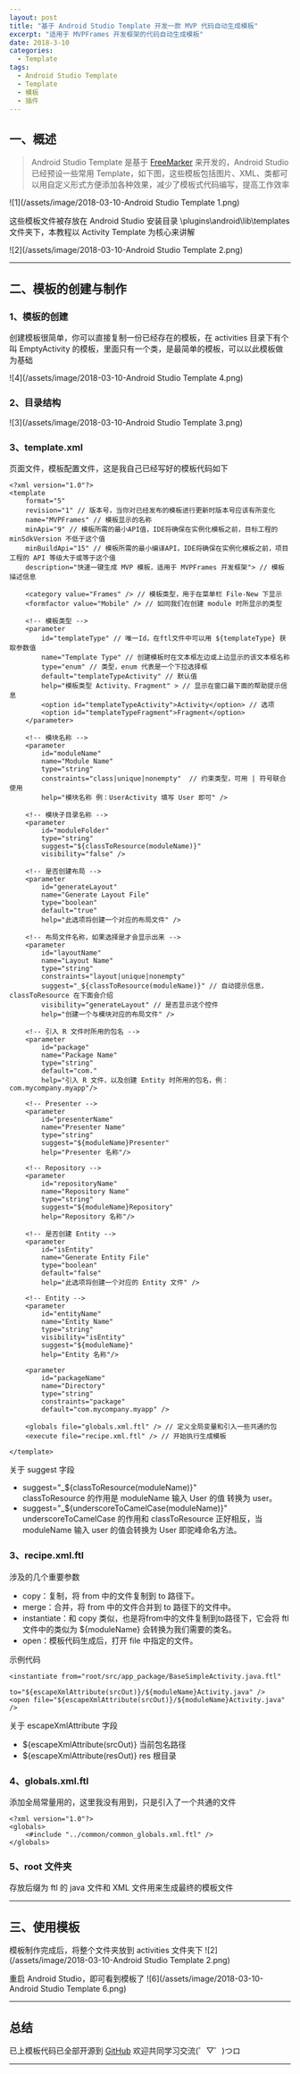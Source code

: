 ```yaml
---
layout: post
title: "基于 Android Studio Template 开发一款 MVP 代码自动生成模板"
excerpt: "适用于 MVPFrames 开发框架的代码自动生成模板"
date: 2018-3-10
categories:
  - Template
tags:
  - Android Studio Template
  - Template
  - 模板
  - 插件
---
```


## 一、概述
> Android Studio Template 是基于 [FreeMarker](https://baike.baidu.com/item/freemarker/9489366?fr=aladdin) 来开发的，Android Studio 已经预设一些常用 Template，如下图，这些模板包括图片、XML、类都可以用自定义形式方便添加各种效果，减少了模板式代码编写，提高工作效率

![1](/assets/image/2018-03-10-Android Studio Template 1.png)  

这些模板文件被存放在 Android Studio 安装目录 \plugins\android\lib\templates 文件夹下，本教程以 Activity Template 为核心来讲解

![2](/assets/image/2018-03-10-Android Studio Template 2.png)  

-------------------

## 二、模板的创建与制作  
### 1、模板的创建
创建模板很简单，你可以直接复制一份已经存在的模板，在 activities 目录下有个叫 EmptyActivity 的模板，里面只有一个类，是最简单的模板，可以以此模板做为基础

![4](/assets/image/2018-03-10-Android Studio Template 4.png)

### 2、目录结构
![3](/assets/image/2018-03-10-Android Studio Template 3.png)  

### 3、template.xml
页面文件，模板配置文件，这是我自己已经写好的模板代码如下

```
<?xml version="1.0"?>
<template
    format="5"
    revision="1" // 版本号，当你对已经发布的模板进行更新时版本号应该有所变化
    name="MVPFrames" // 模板显示的名称
    minApi="9" // 模板所需的最小API值，IDE将确保在实例化模板之前，目标工程的 minSdkVersion 不低于这个值
    minBuildApi="15" // 模板所需的最小编译API，IDE将确保在实例化模板之前，项目工程的 API 等级大于或等于这个值
    description="快速一键生成 MVP 模板，适用于 MVPFrames 开发框架"> // 模板描述信息

    <category value="Frames" /> // 模板类型，用于在菜单栏 File-New 下显示
    <formfactor value="Mobile" /> // 如同我们在创建 module 时所显示的类型

    <!-- 模板类型 -->
    <parameter
        id="templateType" // 唯一Id，在ftl文件中可以用 ${templateType} 获取参数值
        name="Template Type" // 创建模板时在文本框左边或上边显示的该文本框名称
        type="enum" // 类型，enum 代表是一个下拉选择框
        default="templateTypeActivity" // 默认值
        help="模板类型 Activity、Fragment" > // 显示在窗口最下面的帮助提示信息
        <option id="templateTypeActivity">Activity</option> // 选项
        <option id="templateTypeFragment">Fragment</option>
    </parameter>

    <!-- 模块名称 -->
    <parameter
        id="moduleName"
        name="Module Name"
        type="string"
        constraints="class|unique|nonempty"  // 约束类型，可用 | 符号联合使用
        help="模块名称 例：UserActivity 填写 User 即可" />

    <!-- 模块子目录名称 -->
    <parameter
        id="moduleFolder"
        type="string"
        suggest="${classToResource(moduleName)}"  
        visibility="false" />

    <!-- 是否创建布局 -->
    <parameter
        id="generateLayout"
        name="Generate Layout File"
        type="boolean"
        default="true"
        help="此选项将创建一个对应的布局文件" />

    <!-- 布局文件名称，如果选择是才会显示出来 -->
    <parameter
        id="layoutName"
        name="Layout Name"
        type="string"
        constraints="layout|unique|nonempty"
        suggest="_${classToResource(moduleName)}" // 自动提示信息，classToResource 在下面会介绍
        visibility="generateLayout" // 是否显示这个控件
        help="创建一个与模块对应的布局文件" />

    <!-- 引入 R 文件时所用的包名 -->
    <parameter
        id="package"
        name="Package Name"
        type="string"
        default="com." 
        help="引入 R 文件，以及创建 Entity 时所用的包名，例：com.mycompany.myapp"/>

    <!-- Presenter -->
    <parameter
        id="presenterName"
        name="Presenter Name"
        type="string"
        suggest="${moduleName}Presenter"
        help="Presenter 名称"/>

    <!-- Repository -->
    <parameter
        id="repositoryName"
        name="Repository Name"
        type="string"
        suggest="${moduleName}Repository"
        help="Repository 名称"/>

    <!-- 是否创建 Entity -->
    <parameter
        id="isEntity"
        name="Generate Entity File"
        type="boolean"
        default="false"
        help="此选项将创建一个对应的 Entity 文件" />

    <!-- Entity -->
    <parameter
        id="entityName"
        name="Entity Name"
        type="string"
        visibility="isEntity"
        suggest="${moduleName}"
        help="Entity 名称"/>

    <parameter
        id="packageName"
        name="Directory"
        type="string"
        constraints="package"
        default="com.mycompany.myapp" />

    <globals file="globals.xml.ftl" /> // 定义全局变量和引入一些共通的包
    <execute file="recipe.xml.ftl" /> // 开始执行生成模板

</template>
```

关于 suggest 字段  
* suggest="_${classToResource(moduleName)}"  
classToResource 的作用是 moduleName 输入 User 的值 转换为 user。    
* suggest="_${underscoreToCamelCase(moduleName)}"  
underscoreToCamelCase 的作用和 classToResource 正好相反，当 moduleName 输入 user 的值会转换为 User 即驼峰命名方法。    

### 3、recipe.xml.ftl
涉及的几个重要参数  
* copy：复制，将 from 中的文件复制到 to 路径下。  
* merge：合并，将 from 中的文件合并到 to 路径下的文件中。  
* instantiate：和 copy 类似，也是将from中的文件复制到to路径下，它会将 ftl 文件中的类似为 ${moduleName} 会转换为我们需要的类名。  
* open：模板代码生成后，打开 file 中指定的文件。  
  
示例代码
```
<instantiate from="root/src/app_package/BaseSimpleActivity.java.ftl"
                   to="${escapeXmlAttribute(srcOut)}/${moduleName}Activity.java" />
<open file="${escapeXmlAttribute(srcOut)}/${moduleName}Activity.java" />
```

关于 escapeXmlAttribute 字段  
* ${escapeXmlAttribute(srcOut)} 当前包名路径  
* ${escapeXmlAttribute(resOut)} res 根目录  

### 4、globals.xml.ftl
添加全局常量用的，这里我没有用到，只是引入了一个共通的文件
```
<?xml version="1.0"?>
<globals>
    <#include "../common/common_globals.xml.ftl" />
</globals>
```

### 5、root 文件夹
存放后缀为 ftl 的 java 文件和 XML 文件用来生成最终的模板文件

-------------------

## 三、使用模板
模板制作完成后，将整个文件夹放到 activities 文件夹下
![2](/assets/image/2018-03-10-Android Studio Template 2.png)  

重启 Android Studio，即可看到模板了
![6](/assets/image/2018-03-10-Android Studio Template 6.png)  

-------------------

## 总结
已上模板代码已全部开源到 [GitHub](https://github.com/RockyQu/FramesTemplate) 欢迎共同学习交流(゜▽゜)つロ

-------------------